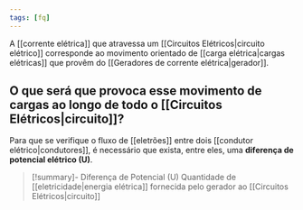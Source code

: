 ```yaml
---
tags: [fq]
---
```


A [[corrente elétrica]] que atravessa um [[Circuitos Elétricos|circuito elétrico]] corresponde ao movimento orientado de [[carga elétrica|cargas elétricas]] que provêm do [[Geradores de corrente elétrica|gerador]].

 ## O que será que provoca esse movimento de cargas ao longo de todo o [[Circuitos Elétricos|circuito]]?

 Para que se verifique o fluxo de [[eletrões]] entre dois [[condutor elétrico|condutores]], é necessário que exista, entre eles, uma **diferença de potencial elétrico (U)**.

> [!summary]- Diferença de Potencial (U)
> Quantidade de [[eletricidade|energia elétrica]] fornecida pelo gerador ao [[Circuitos Elétricos|circuito]]